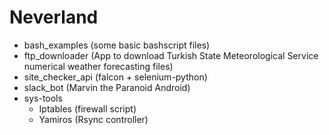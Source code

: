 Neverland
=========

- bash_examples (some basic bashscript files)
- ftp_downloader (App to download Turkish State Meteorological Service numerical weather forecasting files)
- site_checker_api (falcon + selenium-python)
- slack_bot (Marvin the Paranoid Android)
- sys-tools
  - Iptables (firewall script)
  - Yamiros (Rsync controller)
